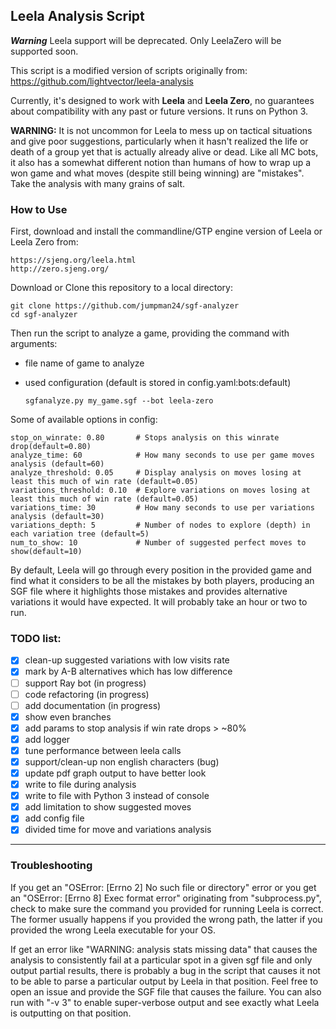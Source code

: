 ## Leela Analysis Script

***Warning*** Leela support will be deprecated. Only LeelaZero will be supported soon.

This script is a modified version of scripts originally from:
https://github.com/lightvector/leela-analysis

Currently, it's designed to work with **Leela** and **Leela Zero**, no guarantees about compatibility with any past or future versions. 
It runs on Python 3.

**WARNING:** It is not uncommon for Leela to mess up on tactical situations and give poor suggestions, particularly when it hasn't
realized the life or death of a group yet that is actually already alive or dead. Like all MC bots, it also has a somewhat different
notion than humans of how to wrap up a won game and what moves (despite still being winning) are "mistakes". Take the analysis with
many grains of salt.

### How to Use
First, download and install the commandline/GTP engine version of Leela or Leela Zero from:

    https://sjeng.org/leela.html
    http://zero.sjeng.org/

Download or Clone this repository to a local directory:

    git clone https://github.com/jumpman24/sgf-analyzer
    cd sgf-analyzer

Then run the script to analyze a game, providing the command with arguments:
* file name of game to analyze 
* used configuration (default is stored in config.yaml:bots:default) 
   
      sgfanalyze.py my_game.sgf --bot leela-zero

Some of available options in config:

    stop_on_winrate: 0.80       # Stops analysis on this winrate drop(default=0.80)
    analyze_time: 60            # How many seconds to use per game moves analysis (default=60)
    analyze_threshold: 0.05     # Display analysis on moves losing at least this much of win rate (default=0.05)
    variations_threshold: 0.10  # Explore variations on moves losing at least this much of win rate (default=0.05)
    variations_time: 30         # How many seconds to use per variations analysis (default=30)
    variations_depth: 5         # Number of nodes to explore (depth) in each variation tree (default=5)
    num_to_show: 10             # Number of suggested perfect moves to show(default=10)

By default, Leela will go through every position in the provided game and find what it considers to be all the mistakes by both players,
producing an SGF file where it highlights those mistakes and provides alternative variations it would have expected. It will probably take
an hour or two to run.

### TODO list:

   - [x] clean-up suggested variations with low visits rate
   - [x] mark by A-B alternatives which has low difference
   - [ ] support Ray bot (in progress) 
   - [ ] code refactoring (in progress) 
   - [ ] add documentation (in progress) 
   - [x] show even branches
   - [x] add params to stop analysis if win rate drops > ~80%
   - [x] add logger
   - [x] tune performance between leela calls
   - [x] support/clean-up non english characters (bug)
   - [x] update pdf graph output to have better look
   - [x] write to file during analysis
   - [x] write to file with Python 3 instead of console
   - [x] add limitation to show suggested moves
   - [x] add config file
   - [x] divided time for move and variations analysis

___

### Troubleshooting

If you get an "OSError: [Errno 2] No such file or directory" error or you get an "OSError: [Errno 8] Exec format error" originating from "subprocess.py",
check to make sure the command you provided for running Leela is correct. The former usually happens if you provided the wrong path, the latter if
you provided the wrong Leela executable for your OS.

If get an error like "WARNING: analysis stats missing data" that causes the analysis to consistently fail at a particular spot in a given sgf file and only
output partial results, there is probably a bug in the script that causes it not to be able to parse a particular output by Leela in that position. Feel
free to open an issue and provide the SGF file that causes the failure. You can also run with "-v 3" to enable super-verbose output and see exactly what
Leela is outputting on that position.
